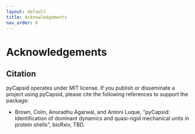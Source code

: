```yaml
---
layout: default
title: Acknowledgements
nav_order: 6
---
```


# Acknowledgements

## Citation
pyCapsid operates under MIT license. If you publish or disseminate a project using pyCapsid, please cite the following references to support the package:
+ Brown, Colin, Anuradhu Agarwal, and Antoni Luque, "pyCapsid: Identification of dominant dynamics and quasi-rigid mechanical units in protein shells", bioRxiv, TBD.

